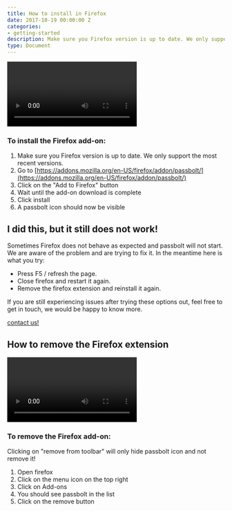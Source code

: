 ```yaml
---
title: How to install in Firefox
date: 2017-10-19 00:00:00 Z
categories:
- getting-started
description: Make sure you Firefox version is up to date. We only support the most recent versions. 
type: Document
---
```


<video controls=""><source src="https://raw.githubusercontent.com/passbolt/passbolt_styleguide/master/src/video/an_install_plugin_firefox_864.mp4" type="video/mp4"></video>

### To install the Firefox add-on:

1. 	Make sure you Firefox version is up to date. We only support the most recent versions.  
2. 	Go to [https://addons.mozilla.org/en-US/firefox/addon/passbolt/](https://addons.mozilla.org/en-US/firefox/addon/passbolt/)
3.  Click on the "Add to Firefox" button
4.  Wait until the add-on download is complete
5.  Click install
6.  A passbolt icon should now be visible

## I did this, but it still does not work!

Sometimes Firefox does not behave as expected and passbolt will not start. We are aware of the problem and are trying to fix it. In the meantime here is what you try:

*   Press F5 / refresh the page.
*   Close firefox and restart it again.
*   Remove the firefox extension and reinstall it again.

If you are still experiencing issues after trying these options out, feel free to get in touch, we would be happy to know more.

[contact us!](mailto:contact@passbolt.com)

## How to remove the Firefox extension

<video controls=""><source src="https://raw.githubusercontent.com/passbolt/passbolt_styleguide/master/src/video/an_remove_plugin_firefox_864.mp4" type="video/mp4"></video>

### To remove the Firefox add-on:

Clicking on "remove from toolbar" will only hide passbolt icon and not remove it!

1.  Open firefox
2.  Click on the menu icon on the top right
3.  Click on Add-ons
4.  You should see passbolt in the list
5.  Click on the remove button